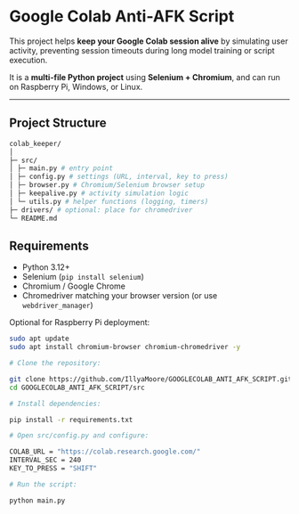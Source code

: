 ﻿# Google Colab Anti-AFK Script 

This project helps **keep your Google Colab session alive** by simulating user activity, preventing session timeouts during long model training or script execution.  

It is a **multi-file Python project** using **Selenium + Chromium**, and can run on Raspberry Pi, Windows, or Linux.

---

## Project Structure
```bash
colab_keeper/
│
├─ src/
│ ├─ main.py # entry point
│ ├─ config.py # settings (URL, interval, key to press)
│ ├─ browser.py # Chromium/Selenium browser setup
│ ├─ keepalive.py # activity simulation logic
│ └─ utils.py # helper functions (logging, timers)
├─ drivers/ # optional: place for chromedriver
└─ README.md
```

## Requirements

- Python 3.12+  
- Selenium (`pip install selenium`)  
- Chromium / Google Chrome  
- Chromedriver matching your browser version (or use `webdriver_manager`)  

Optional for Raspberry Pi deployment:
```bash
sudo apt update
sudo apt install chromium-browser chromium-chromedriver -y

# Clone the repository:

git clone https://github.com/IllyaMoore/GOOGLECOLAB_ANTI_AFK_SCRIPT.git
cd GOOGLECOLAB_ANTI_AFK_SCRIPT/src

# Install dependencies:

pip install -r requirements.txt

# Open src/config.py and configure:

COLAB_URL = "https://colab.research.google.com/"
INTERVAL_SEC = 240
KEY_TO_PRESS = "SHIFT"

# Run the script:

python main.py
```

